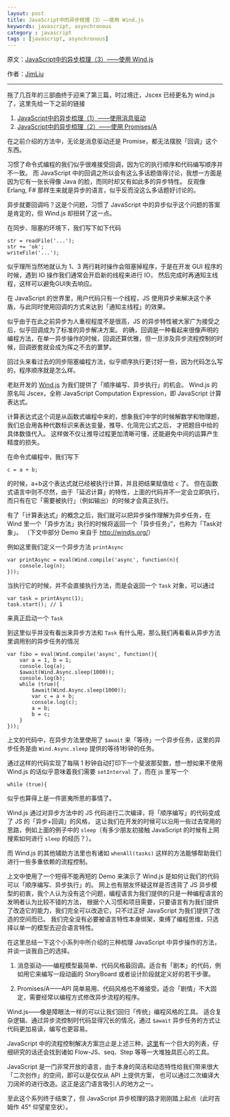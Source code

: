 ```yaml
---
layout: post
title: JavaScript中的异步梳理（3）——使用 Wind.js
keywords: javascript, asynchronous
category : javascript
tags : [javascript, asynchronous]
---
```


原文：[JavaScript中的异步梳理（3）——使用 Wind.js](http://jimliu.net/?p=191)

作者：[JimLiu](http://jimliu.net)

----------------------------------------------------

拖了几百年的三部曲终于迎来了第三篇，时过境迁，Jscex 已经更名为 wind.js 了，这里先给一下之前的链接

1. [JavaScript中的异步梳理（1）——使用消息驱动]()
2. [JavaScript中的异步梳理（2）——使用 Promises/A]()

在之前介绍的方法中，无论是消息驱动还是 Promise，都无法摆脱「回调」这个东西。

习惯了命令式编程的我们似乎很难接受回调，因为它的执行顺序和代码编写顺序并不一致。
而 JavaScript 中的回调之所以会有这么多话题值得讨论，我想一方面是因为它有一张长得像 Java 的脸，而同时却又有如此多的异步特性。
反观像 Erlang, F# 那样生来就是异步的语言，似乎反而没这么多话题好讨论的。

异步就要回调吗？这是个问题，习惯了 JavaScript 中的异步似乎这个问题的答案是肯定的，但 Wind.js 却扭转了这一点。

在同步、阻塞的环境下，我们写下如下代码

	str = readFile('...');
	str += 'ok';
	writeFile('...');

似乎理所当然地就认为 1、3 两行耗时操作会阻塞掉程序，于是在开发 GUI 程序的时候，遇到 IO 操作我们通常会开启新的线程来进行 IO，
然后完成时再通知主线程，这样可以避免GUI失去响应。

在 JavaScript 的世界里，用户代码只有一个线程，JS 使用异步来解决这个矛盾，与此同时使用回调的方式来达到「通知主线程」的效果。

似乎由于在此之前异步为人重视程度不是很高，JS 的异步特性被大家广为接受之后，似乎回调成为了标准的异步解决方案。
的确，回调是一种看起来很像声明的编程方法，在单一异步操作的时候，回调还算优雅，但一旦涉及异步流程控制的时候，回调嵌套就会成为挥之不去的噩梦。

回过头来看过去的同步阻塞编程方法，似乎顺序执行更讨好一些，因为代码怎么写的，程序顺序就是怎么样。

老赵开发的 [Wind.js](http://windjs.org/) 为我们提供了「顺序编写、异步执行」的机会。
Wind.js 的原名叫 Jscex，全称 JavaScript Computation Expression，即 JavaScript 计算表达式。

计算表达式这个词是从函数式编程中来的，想象我们中学的时候解数学和物理题，我们总会用各种代数标识来表达变量，推导、化简完公式之后，
才把题目中给的具体数值代入。
这样做不仅让推导过程更加清晰可懂，还能避免中间的运算产生精度的损失。

在命令式编程中，我们写下

	c = a + b;

的时候，a+b这个表达式就已经被执行计算，并且把结果赋值给 `c` 了。
但在函数式语言中则不尽然，由于「延迟计算」的特性，上面的代码并不一定会立即执行，而只有在它「需要被执行」（例如输出）的时候才会真正执行。

有了「计算表达式」的概念之后，我们就可以把异步操作理解为异步任务，在 Wind 里一个「异步方法」执行的时候将返回一个「异步任务」”，也称为「Task对象」。
（下文中部分 Demo 来自于 <http://windjs.org/>）

例如这里我们定义一个异步方法 `printAsync`

	var printAsync = eval(Wind.compile('async', function(n){
	    console.log(n);
	}));

当执行它的时候，并不会直接执行方法，而是会返回一个 `Task` 对象，可以通过

	var task = printAsync(1);
	task.start(); // 1

来真正启动一个 `Task`

到这里似乎并没有看出来异步方法和 `Task` 有什么用，那么我们再看看从异步方法里调用别的异步任务的情况

	var fibo = eval(Wind.compile('async', function(){
	    var a = 1, b = 1;
	    console.log(a);
	    $await(Wind.Async.sleep(1000));
	    console.log(b);
	    while (true){
	        $await(Wind.Async.sleep(1000));
	        var c = a + b;
	        console.log(c);
	        a = b;
	        b = c;
	    }   
	}));

上文的代码中，在异步方法里使用了 `$await` 来「等待」一个异步任务，这里的异步任务是由 `Wind.Async.sleep` 提供的等待1秒钟的任务。

通过这样的代码实现了每隔 1 秒钟自动打印下一个斐波那契数，想一想如果不使用 Wind.js 的话似乎意味着我们需要 `setInterval` 了，而在 js 里写一个

	while (true){

似乎也算得上是一件匪夷所思的事情了。

Wind.js 通过对异步方法中的 JS 代码进行二次编译，将「顺序编写」的代码变成了 JS 的「异步+回调」的风格，
这让我们在开发的时候可以沿用一些过去常用的思路，例如上面的例子中的 `sleep`（有多少朋友初接触 JavaScript 的时候有上网搜索如何进行 `sleep` 的经历？）。

而 Wind.js 的其他辅助方法里也有诸如 `whenAll(tasks)` 这样的方法能够帮助我们进行一些多重依赖的流程控制。

上文中使用了一个短得不能再短的 Demo 来演示了 Wind.js 是如何让我们的代码可以「顺序编写、异步执行」的。
网上也有朋友怀疑这样是否违背了 JS 异步模型的初衷，我个人认为没有这个问题，编程语言为我们提供的只是一种编程语言的发明者认为比较不错的方法，
根据个人习惯和项目需要，只要语言有为我们提供了改造它的能力，我们完全可以改造它，只不过正好 JavaScript 为我们提供了改造的空间而已。
我们完全没有必要被语言特性本身绑架，束缚了编程思维，只选择以单一的模型去迎合语言特性。

在这里总结一下这个小系列中所介绍的三种梳理 JavaScript 中异步操作的方法，并谈一谈我自己的选择。

1. 消息驱动——编程模型最简单、代码风格最回调。适合有「剧本」的代码，例如用它来编写一段动画的 StoryBoard 或者设计阶段就定义好的若干步骤。

2. Promises/A——API 简单易用、代码风格也不难接受。适合「剧情」不大固定，需要经常以编程方式修改异步流程的程序。

Wind.js——像是障眼法一样的可以让我们回归「传统」编程风格的工具。
适合复杂逻辑、通过异步流控制时代码显得冗长的情况，通过 `$await` 异步任务的方式让代码更加易读，编写也更容易。

JavaScript 中的流程控制解决方案岂止是上述三种，[这里][async-flow]有一个巨大的列表，仔细研究的话还会找到诸如 Flow-JS、seq、Step 等等一大堆独具匠心的工具。

[async-flow]: https://github.com/joyent/node/wiki/modules#wiki-async-flow "Control flow / Async goodies"

JavaScript 是一门非常开放的语言，由于本身的简洁和动态特性给我们带来很大「二次创作」的空间，即可以是仅仅从 API 上提供方案，
也可以通过二次编译大刀阔斧的进行改造。这正是这门语言吸引人的地方之一。

至此这个系列终于结束了，但 JavaScript 异步梳理的路才刚刚踏上起点（此时吉姆作 45° 仰望星空状）。